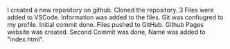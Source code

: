 I created a new repository on github.
Cloned the repository.
3 Files were added to VSCode.
Information was added to the files.
Git was confiugred to my profile.
Initial commit done.
Files pushed to GitHub.
Github Pages website was created.
Second Commit was done, Name was added to "index.html".
